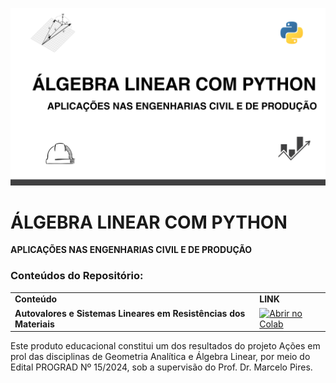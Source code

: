 ![PyAlgerin2](assents/capa.png)


# ÁLGEBRA LINEAR COM PYTHON
**APLICAÇÕES NAS ENGENHARIAS CIVIL E DE PRODUÇÃO**

### Conteúdos do Repositório:

<div align="center">
    <table>
        <tr>
            <td><strong>Conteúdo</strong></td>
            <td><strong>LINK</strong></td>
        </tr>
        <tr>
            <td><strong>Autovalores e Sistemas Lineares em Resistências dos Materiais</strong></td>
            <td><a href="https://colab.research.google.com/drive/19aF4oj6wWhO5n_Ycp4TKfCpNuo7kywAc?usp=sharing" target="_blank">
                <img src="https://colab.research.google.com/assets/colab-badge.svg" alt="Abrir no Colab" />
            </a></td>
        </tr>
    </table>
</div>


Este produto educacional constitui um dos resultados do projeto Ações em prol das disciplinas de Geometria Analítica e Álgebra Linear, por meio do Edital PROGRAD Nº 15/2024, sob a supervisão do Prof. Dr. Marcelo Pires.
